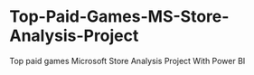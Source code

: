 # Top-Paid-Games-MS-Store-Analysis-Project
Top paid games Microsoft Store Analysis Project With Power BI
